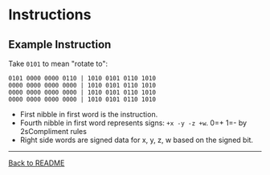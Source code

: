 # Instructions

## Example Instruction

Take `0101` to mean "rotate to":

```
0101 0000 0000 0110 | 1010 0101 0110 1010
0000 0000 0000 0000 | 1010 0101 0110 1010
0000 0000 0000 0000 | 1010 0101 0110 1010
0000 0000 0000 0000 | 1010 0101 0110 1010
```

- First nibble in first word is the instruction.
- Fourth nibble in first word represents signs: `+x -y -z +w`. 0=+ 1=- by 2sCompliment rules
- Right side words are signed data for x, y, z, w based on the signed bit.

---

[Back to README](./README.md)